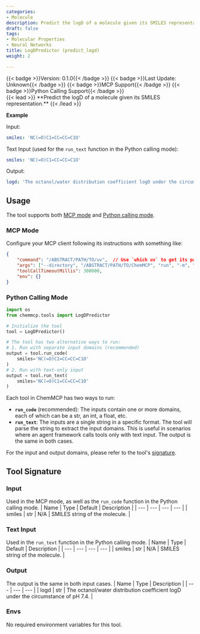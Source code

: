 ```yaml
---
categories:
- Molecule
description: Predict the logD of a molecule given its SMILES representation.
draft: false
tags:
- Molecular Properties
- Neural Networks
title: LogDPredictor (predict_logd)
weight: 2

---
```

<div style="display: flex; flex-wrap: wrap; gap: 0.75rem; align-items: center;">
  {{< badge >}}Version: 0.1.0{{< /badge >}}
  {{< badge >}}Last Update: Unknown{{< /badge >}}
  {{< badge >}}MCP Support{{< /badge >}}
  {{< badge >}}Python Calling Support{{< /badge >}}
</div>
{{< lead >}}
**Predict the logD of a molecule given its SMILES representation.**
{{< /lead >}}

**Example**

Input:
```yaml
smiles: 'NC(=O)C1=CC=CC=C1O'
```

Text Input (used for the `run_text` function in the Python calling mode):
```yaml
smiles: 'NC(=O)C1=CC=CC=C1O'
```

Output:
```yaml
logd: 'The octanol/water distribution coefficient logD under the circumstance of pH 7.4 is 1.090.\nNote that the result is predicted by a neural network model and may not be accurate. You may use other tools or resources to obtain more reliable results if needed.'
```

## Usage

The tool supports both [MCP mode](#mcp-mode) and [Python calling mode](#python-calling-mode).



### MCP Mode

Configure your MCP client following its instructions with something like:
```JSON
{
    "command": "/ABSTRACT/PATH/TO/uv",  // Use `which uv` to get its path
    "args": ["--directory", "/ABSTRACT/PATH/TO/ChemMCP", "run", "-m", "chemmcp.tools.logd_predictor"],
    "toolCallTimeoutMillis": 300000,
    "env": {}
}
```

### Python Calling Mode

```python
import os
from chemmcp.tools import LogDPredictor

# Initialize the tool
tool = LogDPredictor()

# The tool has two alternative ways to run:
# 1. Run with separate input domains (recommended)
output = tool.run_code(
    smiles='NC(=O)C1=CC=CC=C1O'
)
# 2. Run with text-only input
output = tool.run_text(
    smiles='NC(=O)C1=CC=CC=C1O'
)
```


Each tool in ChemMCP has two ways to run:
- **`run_code`** (recommended): The inputs contain one or more domains, each of which can be a str, an int, a float, etc.
- **`run_text`**: The inputs are a single string in a specific format. The tool will parse the string to extract the input domains. This is useful in scenarios where an agent framework calls tools only with text input.
The output is the same in both cases.

For the input and output domains, please refer to the tool's [signature](#tool-signature).

## Tool Signature



### Input
Used in the MCP mode, as well as the `run_code` function in the Python calling mode.
| Name | Type | Default | Description |
| --- | --- | --- | --- |
| smiles | str | N/A | SMILES string of the molecule. |

### Text Input
Used in the `run_text` function in the Python calling mode.
| Name | Type | Default | Description |
| --- | --- | --- | --- |
| smiles | str | N/A | SMILES string of the molecule. |

### Output
The output is the same in both input cases.
| Name | Type | Description |
| --- | --- | --- |
| logd | str | The octanol/water distribution coefficient logD under the circumstance of pH 7.4. |

### Envs
No required environment variables for this tool.
